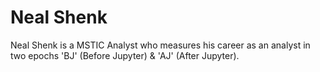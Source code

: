 # Neal Shenk

Neal Shenk is a MSTIC Analyst who measures his career as an analyst in two epochs 'BJ' (Before Jupyter) & 'AJ' (After Jupyter).